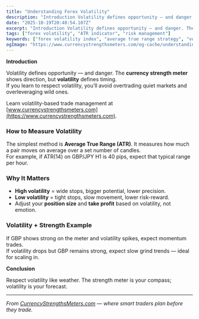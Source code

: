 ```yaml
---
title: "Understanding Forex Volatility"
description: "Introduction Volatility defines opportunity — and danger..."
date: "2025-10-19T20:40:54.107Z"
excerpt: "Introduction Volatility defines opportunity — and danger. The currency strength meter shows direction, but volatility defines timing. If you learn to respect volatility, you’ll avoid overtrading quiet markets and overleveraging wild ones. Learn volatility-based trade management at [www.currencystrengthsmeters.com](https://www.currencystrengthsmeters.com). How to Measure Volatility The simplest method is Average True Range (ATR)...."
tags: ["forex volatility", "ATR indicator", "risk management"]
keywords: ["forex volatility index", "average true range strategy", "volatility and strength meter", "manage risk volatility", "session volatility forex"]
ogImage: "https://www.currencystrengthsmeters.com/og-cache/understanding-forex-volatility.jpg"
---
```

**Introduction**

Volatility defines opportunity — and danger. The **currency strength meter** shows direction, but **volatility** defines timing.  
If you learn to respect volatility, you’ll avoid overtrading quiet markets and overleveraging wild ones.

Learn volatility-based trade management at [www.currencystrengthsmeters.com](https://www.currencystrengthsmeters.com).

### How to Measure Volatility

The simplest method is **Average True Range (ATR)**. It measures how much a pair moves on average over a set number of candles.  
For example, if ATR(14) on GBP/JPY H1 is 40 pips, expect that typical range per hour.

### Why It Matters

- **High volatility** = wide stops, bigger potential, lower precision.  
- **Low volatility** = tight stops, slow movement, lower risk-reward.  
- Adjust your **position size** and **take profit** based on volatility, not emotion.

### Volatility + Strength Example

If GBP shows strong on the meter and volatility spikes, expect momentum trades.  
If volatility drops but GBP remains strong, expect slow grind trends — ideal for scaling in.

**Conclusion**

Respect volatility like weather. The strength meter is your compass; volatility is your forecast.

---

*From [CurrencyStrengthsMeters.com](https://www.currencystrengthsmeters.com) — where smart traders plan before they trade.*

